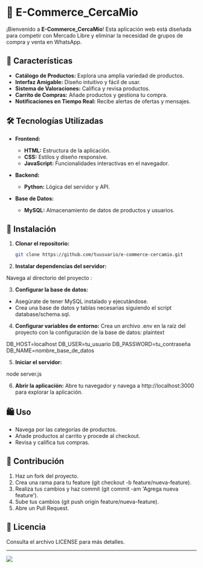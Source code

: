 # 🛒 E-Commerce_CercaMio

¡Bienvenido a **E-Commerce_CercaMio**! Esta aplicación web está diseñada para competir con Mercado Libre y eliminar la necesidad de grupos de compra y venta en WhatsApp.

## 🌟 Características

- **Catálogo de Productos:** Explora una amplia variedad de productos.
- **Interfaz Amigable:** Diseño intuitivo y fácil de usar.
- **Sistema de Valoraciones:** Califica y revisa productos.
- **Carrito de Compras:** Añade productos y gestiona tu compra.
- **Notificaciones en Tiempo Real:** Recibe alertas de ofertas y mensajes.

## 🛠️ Tecnologías Utilizadas

- **Frontend:**
  - **HTML:** Estructura de la aplicación.
  - **CSS:** Estilos y diseño responsive.
  - **JavaScript:** Funcionalidades interactivas en el navegador.

- **Backend:**
  - **Python:** Lógica del servidor y API.

- **Base de Datos:**
  - **MySQL:** Almacenamiento de datos de productos y usuarios.

## 🚀 Instalación

1. **Clonar el repositorio:**

   ```bash
   git clone https://github.com/tuusuario/e-commerce-cercamio.git
2. **Instalar dependencias del servidor:** 

Navega al directorio del proyecto :

3. **Configurar la base de datos:**
- Asegúrate de tener MySQL instalado y ejecutándose.
- Crea una base de datos y tablas necesarias siguiendo el script database/schema.sql.

4. **Configurar variables de entorno:**
 Crea un archivo .env en la raíz del proyecto con la configuración de la base de datos:
plaintext


DB_HOST=localhost
DB_USER=tu_usuario
DB_PASSWORD=tu_contraseña
DB_NAME=nombre_base_de_datos

5. **Iniciar el servidor:**

node server.js


6. **Abrir la aplicación:** Abre tu navegador y navega a http://localhost:3000 para explorar la aplicación.

## 🛍️ Uso
- Navega por las categorías de productos.
- Añade productos al carrito y procede al checkout.
- Revisa y califica tus compras.
## 🤝 Contribución
1. Haz un fork del proyecto.
2. Crea una rama para tu feature (git checkout -b feature/nueva-feature).
3. Realiza tus cambios y haz commit (git commit -am 'Agrega nueva feature').
4. Sube tus cambios (git push origin feature/nueva-feature).
5. Abre un Pull Request.
## 📜 Licencia
Consulta el archivo LICENSE para más detalles.
<hr>
<img src="https://definicion.de/wp-content/uploads/2008/04/economia-de-mercado.png">
